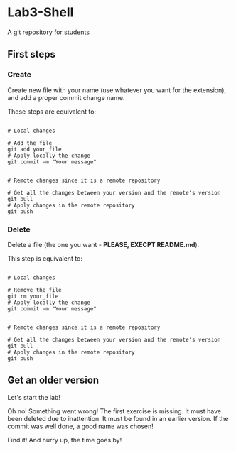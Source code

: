 # Lab3-Shell
A git repository for students


## First steps

### Create
Create new file with your name (use whatever you want for the extension), and add a proper commit change name.

These steps are equivalent to:
```git

# Local changes

# Add the file
git add your_file
# Apply locally the change
git commit -m "Your message"


# Remote changes since it is a remote repository

# Get all the changes between your version and the remote's version
git pull
# Apply changes in the remote repository
git push
```

### Delete

Delete a file (the one you want - **PLEASE, EXECPT README.md**).

This step is equivalent to:
```git

# Local changes

# Remove the file
git rm your_file
# Apply locally the change
git commit -m "Your message"


# Remote changes since it is a remote repository

# Get all the changes between your version and the remote's version
git pull
# Apply changes in the remote repository
git push
```


## Get an older version

Let's start the lab!

Oh no! Something went wrong! The first exercise is missing.
It must have been deleted due to inattention.
It must be found in an earlier version.
If the commit was well done, a good name was chosen!


Find it! And hurry up, the time goes by!
